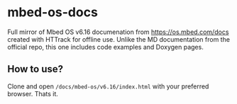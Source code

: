 # mbed-os-docs

Full mirror of Mbed OS v6.16 documenation from https://os.mbed.com/docs created with HTTrack for offline use.
Unlike the MD documentation from the official repo, this one includes code examples and Doxygen pages.

## How to use?
Clone and open `/docs/mbed-os/v6.16/index.html` with your preferred browser. Thats it.